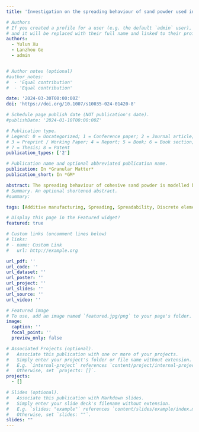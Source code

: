 ```yaml
---
title: 'Investigation on the spreading behaviour of sand powder used in binder jet 3D printing'

# Authors
# If you created a profile for a user (e.g. the default `admin` user), write the username (folder name) here
# and it will be replaced with their full name and linked to their profile.
authors:
  - Yulun Xu
  - Lanzhou Ge
  - admin


# Author notes (optional)
#author_notes:
#  - 'Equal contribution'
#  - 'Equal contribution'

date: '2024-03-30T00:00:00Z'
doi: 'https://doi.org/10.1007/s10035-024-01420-8'

# Schedule page publish date (NOT publication's date).
#publishDate: '2024-01-10T00:00:00Z'

# Publication type.
# Legend: 0 = Uncategorized; 1 = Conference paper; 2 = Journal article;
# 3 = Preprint / Working Paper; 4 = Report; 5 = Book; 6 = Book section;
# 7 = Thesis; 8 = Patent
publication_types: ['2']

# Publication name and optional abbreviated publication name.
publication: In *Granular Matter*
publication_short: In *GM*

abstract: The spreading behaviour of cohesive sand powder is modelled by Discrete Element Method, and the spreadability and the mechanical jamming are focused. The empty patches and total particle volume of the spread layer are examined, followed by the analysis of the geometry force and jamming structure. The results show that several empty patches with different size and shapes could be observed within the spread layer along the spreading direction even when the gap height increases to 3.0D90. Large particles are more difficult to be spread onto the base due to jamming, although their size is smaller than the gap height. Size segregation of particles occurs before particles entering the gap between the blade and base. There are almost no particles on the smooth base when the gap height is small, due to the full-slip flow of particles. The difference of the spread layer and spreadability between the cases with rough and smooth base is reduced by the increase of the gap height. An interesting correlation between jamming effect and local defects (empty spaces) in the powder layer is identified. The resistance to particle rolling is important for the mechanical jamming reported in this work. The jammed particles with a larger size ratio tend to be more stable.
# Summary. An optional shortened abstract.
#summary: 

tags: [Additive manufacturing, Spreading, Spreadability, Discrete element method, Jamming]

# Display this page in the Featured widget?
featured: true

# Custom links (uncomment lines below)
# links:
# - name: Custom Link
#   url: http://example.org

url_pdf: ''
url_code: ''
url_dataset: ''
url_poster: ''
url_project: ''
url_slides: ''
url_source: ''
url_video: ''

# Featured image
# To use, add an image named `featured.jpg/png` to your page's folder.
image:
  caption: ''
  focal_point: ''
  preview_only: false

# Associated Projects (optional).
#   Associate this publication with one or more of your projects.
#   Simply enter your project's folder or file name without extension.
#   E.g. `internal-project` references `content/project/internal-project/index.md`.
#   Otherwise, set `projects: []`.
projects:
  - []

# Slides (optional).
#   Associate this publication with Markdown slides.
#   Simply enter your slide deck's filename without extension.
#   E.g. `slides: "example"` references `content/slides/example/index.md`.
#   Otherwise, set `slides: ""`.
slides: ""
---
```


